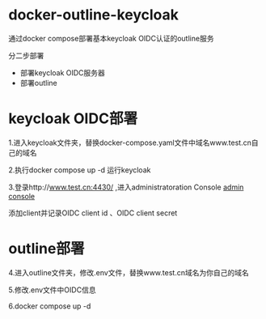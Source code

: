 # docker-outline-keycloak
通过docker compose部署基本keycloak OIDC认证的outline服务

分二步部署
* 部署keycloak OIDC服务器
* 部署outline

# keycloak OIDC部署
1.进入keycloak文件夹，替换docker-compose.yaml文件中域名www.test.cn自己的域名

2.执行docker compose up -d 运行keycloak

3.登录http://www.test.cn:4430/ ,进入administratoration Console
[admin console](/images/admi-console.png)

添加client并记录OIDC client id 、OIDC client secret


# outline部署
4.进入outline文件夹，修改.env文件，替换www.test.cn域名为你自己的域名

5.修改.env文件中OIDC信息

6.docker compose up -d
